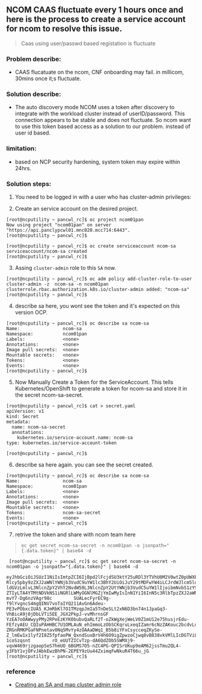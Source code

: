 ## NCOM CAAS fluctuate every 1 hours once and here is the process to create a service account for ncom to resolve this issue. 

> Caas using user/passwd based registation is fluctuate

### Problem describe:  

* CAAS flucatuate on the ncom, CNF onboarding may fail. in millicom, 30mins once it;s fluctuate. 
> 
### Solution describe:

* The auto discovery mode NCOM uses a token after discovery to integrate with the workload cluster instead of userID/password. This connection appears to be stable and does not fluctuate. So ncom want to use this token based access as a solution to our problem. instead of user id based. 

###  limitation:  

* based on NCP security hardening, system token may expire within 24hrs. 



### Solution steps: 


1) You need to be logged in with a user who has cluster-admin privileges:

2) Create an service account on the desired project. 
```
[root@ncputility ~ pancwl_rc]$ oc project ncom01pan
Now using project "ncom01pan" on server "https://api.panclypcwl01.mnc020.mcc714:6443".
[root@ncputility ~ pancwl_rc]$ 

[root@ncputility ~ pancwl_rc]$ oc create serviceaccount ncom-sa
serviceaccount/ncom-sa created
[root@ncputility ~ pancwl_rc]$

```

3)  Assing `cluster-admin` role to this `SA` now. 

```
[root@ncputility ~ pancwl_rc]$ oc adm policy add-cluster-role-to-user cluster-admin -z  ncom-sa -n ncom01pan
clusterrole.rbac.authorization.k8s.io/cluster-admin added: "ncom-sa"
[root@ncputility ~ pancwl_rc]$ 
```
4) describe sa here, you wont see the token and it's expected on this version OCP. 

```
[root@ncputility ~ pancwl_rc]$ oc describe sa ncom-sa
Name:                ncom-sa
Namespace:           ncom01pan
Labels:              <none>
Annotations:         <none>
Image pull secrets:  <none>
Mountable secrets:   <none>
Tokens:              <none>
Events:              <none>
[root@ncputility ~ pancwl_rc]$

```

5) Now Manually Create a Token for the ServiceAccount. This tells Kubernetes/OpenShift to generate a token for ncom-sa and store it in the secret ncom-sa-secret.


```
[root@ncputility ~ pancwl_rc]$ cat > secret.yaml
apiVersion: v1
kind: Secret
metadata:
  name: ncom-sa-secret
  annotations:
    kubernetes.io/service-account.name: ncom-sa
type: kubernetes.io/service-account-token

[root@ncputility ~ pancwl_rc]$
```

6) describe sa here again. you can see the secret created. 

```
[root@ncputility ~ pancwl_rc]$ oc describe sa ncom-sa
Name:                ncom-sa
Namespace:           ncom01pan
Labels:              <none>
Annotations:         <none>
Image pull secrets:  <none>
Mountable secrets:   <none>
Tokens:              ncom-sa-secret
Events:              <none>
[root@ncputility ~ pancwl_rc]$
```

7) retrive the token and share with ncom team here

> `oc get secret ncom-sa-secret -n ncom01pan -o jsonpath="{.data.token}" | base64 -d`

```
 [root@ncputility ~ pancwl_rc]$ oc get secret ncom-sa-secret -n ncom01pan -o jsonpath="{.data.token}" | base64 -d

eyJhbGciOiJSUzI1NiIsImtpZCI6IjBpd2lFcjdSU3ktY25uRDl3YTVhU0M2V0wtZ0pUWXBXM0RzMmpUTFp1N28ifQ.eyJpc3MiOiJrdWJlcm5ldGVzL3NlcnZpY2VhY2NvdW50Iiwia3ViZXJuZX        Rlcy5pby9zZXJ2aWNlYWNjb3VudC9uYW1lc3BhY2UiOiJuY29tMDFwYW4iLCJrdWJlcm5ldGVzLmlvL3NlcnZpY2VhY2NvdW50L3NlY3JldC5uYW1lIjoibmNvbS1zYS1zZWNyZXQiLCJrdWJlcm5        ldGVzLmlvL3NlcnZpY2VhY2NvdW50L3NlcnZpY2UtYWNjb3VudC5uYW1lIjoibmNvbS1zYSIsImt1YmVybmV0ZXMuaW8vc2VydmljZWFjY291bnQvc2VydmljZS1hY2NvdW50LnVpZCI6IjU0MDli        ZTIyLTA4YTMtNDVkNS1iNGRlLWMyOGNlMGZjYmIwMyIsInN1YiI6InN5c3RlbTpzZXJ2aWNlYWNjb3VudDpuY29tMDFwYW46bmNvbS1zYSJ9.H7EpGT0Le2evHG2UW96OO3-mvY7-Dg6nzVAgr98c        SUALecFyrEC9g-f9lYvgncS4mgQINV7voTaIYQ211AvGn6Adeu-PE3vPObxcIUA5_KJmRbKl7O1TMzqpJmIa5TnDeSLt2xN6D3bn74n1JpaGq3-VhBicA9j0jDbLVTi5EE_JGX2PkpJ-vvMhrnsGF        YzEA7oOAWwyyPMy2RPeEzKYK0bubvQaRLf2T-oZkWgXejWeLV0Z1mU12e75husjrEdu-FEfzyAEU_CQIuPAHHBC7U1OMLAuN_ehImmoLzObSCKqruLxeqIZamr6cNzZAKouc2bcdvLuDWmG3nVZRP        ZRGnRMKPGaFNPnetav0Nq5MvYy4zOAAaDWq1_B5b8iYFxCsycceqZKySe-Z_lmEw1x1lyf2I8Z5fpfaoPW_QxndSuxBrV4h6O9igZpwzoCjwq8vB838vkVMlLIcDGTViLAnLd8pl763-1coSzqsnt        rO_eUUTZICvTzp-dA6QdZOb5SWMXj9-vqvW469rjzgaopSeS7hmUO_6BGMS7O5-nZC4PG-QPISrUKup9eAM62jssTmu2QL4-y3FbY1vjOFvJAbkEwzBhPN-2EPEY9zUu44ZximqFwNkuR4T66u_jG        
[root@ncputility ~ pancwl_rc]$
```


### reference 

* [Creating an SA and map cluster admin role](https://docs.redhat.com/en/documentation/openshift_container_platform/4.8/html/authentication_and_authorization/understanding-and-creating-service-accounts#service-accounts-overview_understanding-service-accounts)
